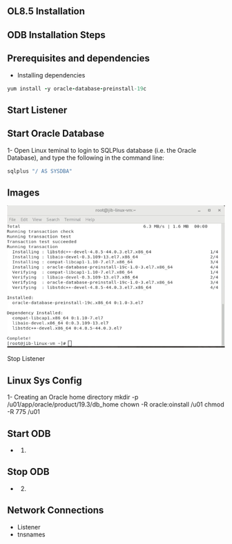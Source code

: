 OL8.5 Installation
-----


ODB Installation Steps
----
Prerequisites and dependencies
----

- Installing dependencies 


```ruby
yum install -y oracle-database-preinstall-19c
```

Start Listener
---

Start Oracle Database
---
1- Open Linux teminal to login to SQLPlus database (i.e. the Oracle Database), and type the following in the command line:

```ruby
sqlplus "/ AS SYSDBA"
```

Images
----
![This is an image]( https://github.com/myreadings1/RDING/blob/master/OLDB/imgs/dependencies_install.png )


Stop Listener

Linux Sys Config
---
1- Creating an Oracle home directory
mkdir -p /u01/app/oracle/product/19.3/db_home
chown -R oracle:oinstall /u01
chmod -R 775 /u01



Start ODB
----
- 1)

Stop ODB
----
- 2)


Network Connections
----
- Listener
- tnsnames
